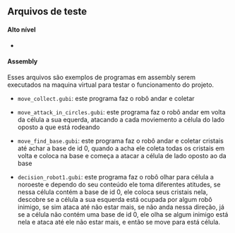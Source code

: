 ## Arquivos de teste

#### Alto nível

*

#### Assembly
Esses arquivos são exemplos de programas em assembly serem executados na maquina virtual para testar o funcionamento do projeto.

* `move_collect.gubi`: este programa faz o robô andar e coletar

* `move_attack_in_circles.gubi`: este programa faz o robô andar em volta da célula a sua equerda, atacando a cada 
moviemento a célula do lado oposto a que está rodeando

* `move_find_base.gubi`: este programa faz o robô andar e coletar cristais até achar a base de id 0, quando a acha 
ele coleta todas os cristais em volta e coloca na base e começa a atacar a célula de lado oposto ao da base

* `decision_robot1.gubi`: este programa faz o robô olhar para célula a noroeste e dependo do seu conteúdo ele toma 
diferentes atitudes, se nessa célula contém a base de id 0, ele coloca seus cristais nela, descobre se a célula a
sua esquerda está ocupada por algum robô inimigo, se sim ataca até não estar mais, se não anda nessa direção, já se a 
célula não contém uma base de id 0, ele olha se algum inimigo está nela e ataca até ele não estar mais, e então se 
move para está célula. 
